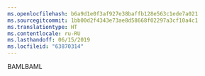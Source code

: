 ```yaml
---
ms.openlocfilehash: b6a9d1e0f3af927e38baffb128e563c1ede7a021
ms.sourcegitcommit: 1bb00d2f4343e73ae8d58668f02297a3cf10a4c1
ms.translationtype: HT
ms.contentlocale: ru-RU
ms.lasthandoff: 06/15/2019
ms.locfileid: "63870314"
---
```

<span data-ttu-id="c09fd-101">BAML</span><span class="sxs-lookup"><span data-stu-id="c09fd-101">BAML</span></span>